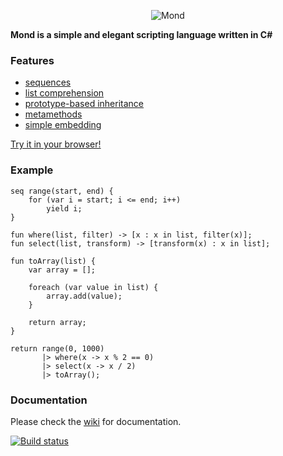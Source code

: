 <p align="center"><img src="http://i.imgur.com/5oL2kVC.png" alt="Mond"/></p>
<b>Mond is a simple and elegant scripting language written in C#</b>

### Features
* [sequences](https://github.com/Rohansi/Mond/wiki/Sequences)
* [list comprehension](https://github.com/Rohansi/Mond/wiki/List-Comprehension)
* [prototype-based inheritance](https://github.com/Rohansi/Mond/wiki/Prototypes)
* [metamethods](https://github.com/Rohansi/Mond/wiki/Metamethods)
* [simple embedding](https://github.com/Rohansi/Mond/wiki/Basic-Usage)

[Try it in your browser!](https://fpp.literallybrian.com/mond/)

### Example
```
seq range(start, end) {
    for (var i = start; i <= end; i++)
        yield i;
}

fun where(list, filter) -> [x : x in list, filter(x)];
fun select(list, transform) -> [transform(x) : x in list];

fun toArray(list) {
    var array = [];

    foreach (var value in list) {
        array.add(value);
    }

    return array;
}

return range(0, 1000)
       |> where(x -> x % 2 == 0)
       |> select(x -> x / 2)
       |> toArray();
```
### Documentation
Please check the [wiki](https://github.com/Rohansi/Mond/wiki) for documentation.

[![Build status](https://ci.appveyor.com/api/projects/status/di5tqqt73bu6aire)](https://ci.appveyor.com/project/Rohansi/mond)
